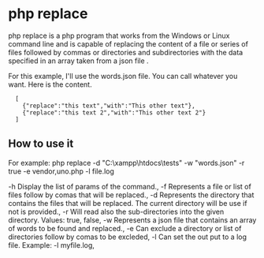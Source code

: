 # php replace

php replace is a php program that works from the Windows or Linux command line and is capable of replacing the content of a file or series of files followed by commas or directories and subdirectories with the data specified in an array taken from a json file .

For this example, I'll use the words.json file. You can call whatever you want.
Here is the content.

````
  [ 
    {"replace":"this text","with":"This other text"},
    {"replace":"this text 2","with":"This other text 2"}
  ] 
````
  
  
## How to use it

  For example:
  php replace -d "C:\xampp\htdocs\tests" -w "words.json" -r true -e vendor,uno.php -l file.log 

-h Display the list of params of the command.,
-f Represents a file or list of files follow by comas that will be replaced.,
-d Represents the directory that contains the files that will be replaced. The current    directory will be use if not is provided.,
-r Will read also the sub-directories into the given directory. Values: true, false,
-w Represents a json file that contains an array of words to be found and replaced.,
-e Can exclude a directory or list of directories follow by comas to be excleded,
-l Can set the out put to a log file. Example: -l myfile.log,